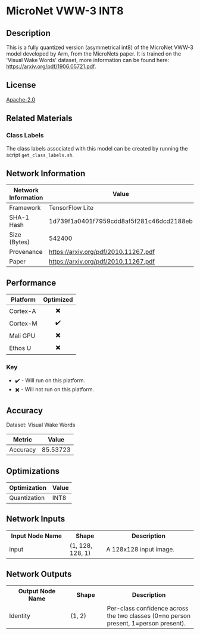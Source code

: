 # MicroNet VWW-3 INT8

## Description
This is a fully quantized version (asymmetrical int8) of the MicroNet VWW-3 model developed by Arm, from the MicroNets paper. It is trained on the 'Visual Wake Words' dataset, more information can be found here: https://arxiv.org/pdf/1906.05721.pdf.

## License
[Apache-2.0](https://spdx.org/licenses/Apache-2.0.html)

## Related Materials
### Class Labels
The class labels associated with this model can be created by running the script `get_class_labels.sh`.

## Network Information
| Network Information |  Value         |
|---------------------|----------------|
|  Framework          | TensorFlow Lite |
|  SHA-1 Hash         | 1d739f1a0401f7959cdd8af5f281c46dcd2188eb |
|  Size (Bytes)       | 542400 |
|  Provenance         | https://arxiv.org/pdf/2010.11267.pdf |
|  Paper              | https://arxiv.org/pdf/2010.11267.pdf |

## Performance
| Platform | Optimized |
|----------|:---------:|
| Cortex-A |:heavy_multiplication_x:         |
| Cortex-M |:heavy_check_mark:         |
| Mali GPU |:heavy_multiplication_x:         |
| Ethos U  |:heavy_multiplication_x:         |

### Key
* :heavy_check_mark: - Will run on this platform.
* :heavy_multiplication_x: - Will not run on this platform.

## Accuracy
Dataset: Visual Wake Words

| Metric | Value |
|--------|-------|
| Accuracy | 85.53723 |

## Optimizations
| Optimization |  Value  |
|--------------|---------|
| Quantization | INT8 |

## Network Inputs
<table>
    <tr>
        <th width="200">Input Node Name</th>
        <th width="100">Shape</th>
        <th width="300">Description</th>
    </tr>
    <tr>
        <td>input</td>
        <td>(1, 128, 128, 1)</td>
        <td>A 128x128 input image.</td> 
    </tr>
</table>

## Network Outputs
<table>
    <tr>
        <th width="200">Output Node Name</th>
        <th width="100">Shape</th>
        <th width="300">Description</th>
    </tr>
    <tr>
        <td>Identity</td>
        <td>(1, 2)</td>
        <td>Per-class confidence across the two classes (0=no person present, 1=person present).</td> 
    </tr>
</table>

